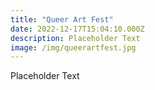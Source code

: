 ```yaml
---
title: "Queer Art Fest"
date: 2022-12-17T15:04:10.000Z
description: Placeholder Text
image: /img/queerartfest.jpg
---
```


Placeholder Text